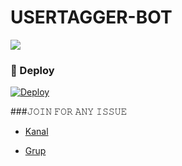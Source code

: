 # USERTAGGER-BOT

<img src="https://telegra.ph/file/571f7d4c22a126cfe99c3.jpg">

### 🚀 Deploy

[![Deploy](https://www.herokucdn.com/deploy/button.svg)](https://heroku.com/deploy?template=https://github.com/SNEHABHIxd/USERTAGGER-BOT)

###𝙹𝙾𝙸𝙽 𝙵𝙾𝚁 𝙰𝙽𝚈 𝙸𝚂𝚂𝚄𝙴

- [Kanal](https://t.me/https://t.me/guvencekanalimiz)

- [Grup](https://t.me/guvenilirsistemler)
